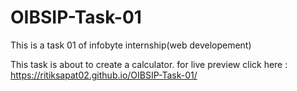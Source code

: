 # OIBSIP-Task-01

This is a task 01 of infobyte internship(web developement)

This task is about to create a calculator. 
for live preview click here : https://ritiksapat02.github.io/OIBSIP-Task-01/
